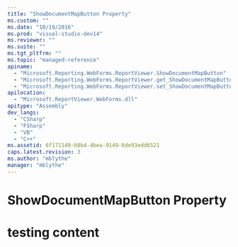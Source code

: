 ```yaml
---
title: "ShowDocumentMapButton Property"
ms.custom: ""
ms.date: "10/19/2016"
ms.prod: "visual-studio-dev14"
ms.reviewer: ""
ms.suite: ""
ms.tgt_pltfrm: ""
ms.topic: "managed-reference"
apiname: 
  - "Microsoft.Reporting.WebForms.ReportViewer.ShowDocumentMapButton"
  - "Microsoft.Reporting.WebForms.ReportViewer.get_ShowDocumentMapButton"
  - "Microsoft.Reporting.WebForms.ReportViewer.set_ShowDocumentMapButton"
apilocation: 
  - "Microsoft.ReportViewer.WebForms.dll"
apitype: "Assembly"
dev_langs: 
  - "CSharp"
  - "FSharp"
  - "VB"
  - "C++"
ms.assetid: 6f171149-b8b4-4bea-9149-6de93edd6521
caps.latest.revision: 3
ms.author: "mblythe"
manager: "mblythe"
---
```

# ShowDocumentMapButton Property
# testing content
